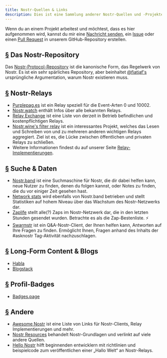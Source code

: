 ```yaml
---
title: Nostr-Quellen & Links
description: Dies ist eine Sammlung anderer Nostr-Quellen und -Projekte, auf die wir gestoßen sind.
---
```


Wenn du an einem Projekt arbeitest und möchtest, dass es hier aufgenommen wird, kannst du mir eine [Nachricht senden](https://snort.social/p/npub1zuuajd7u3sx8xu92yav9jwxpr839cs0kc3q6t56vd5u9q033xmhsk6c2uc), ein [Issue](https://github.com/erskingardner/nostr-how/issues) oder einen [Pull Request](https://github.com/erskingardner/nostr-how/pulls) in unserem GitHub-Repository erstellen.

## [§](#nostr-repo) Das Nostr-Repository

Das [Nostr-Protocol-Repository](https://github.com/nostr-protocol/nostr) ist die kanonische Form, das Regelwerk von Nostr. Es ist ein sehr spärliches Repository, aber beinhaltet [@fiatjaf's](https://github.com/fiatjaf) ursprüngliche Argumentation, warum Nostr existieren muss.

## [§](#nostr-relays) Nostr-Relays

-   [Purplepag.es](https://purplepag.es/what) ist ein Relay speziell für die Event-Arten 0 und 10002.
-   [Nostr.watch](https://nostr.watch/relays/find) enthält Infos über alle bekannten Relays.
-   [Relay Exchange](https://relay.exchange/) ist eine Liste von derzeit in Betrieb befindlichen und kostenpflichtigen Relays.
-   [Nostr.wine's filter relay](https://nostr-wine.github.io/filter-relay/) ist ein interessantes Projekt, welches das Lesen und Schreiben von und zu mehreren anderen wichtigen Relays aggregiert. Ziel ist es, die Lücke zwischen öffentlichen und privaten Relays zu schließen.
-   Weitere Informationen findest du auf unserer Seite [Relay-Implementierungen](/de/relay-implementations).

## [§](#search-data) Suche & Daten

-   [Nostr.band](https://nostr.band) ist eine Suchmaschine für Nostr, die dir dabei helfen kann, neue Nutzer zu finden, denen du folgen kannst, oder Notes zu finden, die du vor einiger Zeit gesehen hast.
-   [Network stats](https://stats.nostr.band) wird ebenfalls von Nostr.band betrieben und stellt Statistiken auf hohem Niveau über das Wachstum des Nostr-Netzwerks dar.
-   [Zaplife](https://zaplife.lol) stellt alle(?) Zaps im Nostr-Netzwerk dar, die in den letzten Stunden gesendet wurden. Betrachte es als die Zap-Bestenliste. ⚡
-   [Swarmstr](https://swarmstr.com) ist ein Q&A-Nostr-Client, der Ihnen helfen kann, Antworten auf Ihre Fragen zu finden. Ermöglicht Ihnen, Fragen anhand des Inhalts der #asknostr Tag-Aktivität nachzuschlagen.

## [§](#long-form-content) Long-Form Content & Blogs

-   [Habla](https://habla.news)
-   [Blogstack](https://blogstack.io/)

## [§](#badges) Profil-Badges

-   [Badges.page](https://badges.page/)

## [§](#others) Andere

-   [Awesome Nostr](https://www.nostr.net) ist eine Liste von Links für Nostr-Clients, Relay Implementierungen und mehr.
-   [Nostr Resources](https://nostr-resources.com) behandelt Nostr-Grundlagen und verlinkt auf viele andere Quellen.
-   [Hello Nostr](https://hellonostr.dev/) hilft beginnenden entwicklern mit richtlinien und beispielcode zum veröffentlichen einer „Hallo Welt“ an Nostr-Relays.
